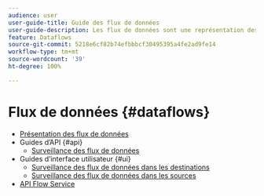 ```yaml
---
audience: user
user-guide-title: Guide des flux de données
user-guide-description: Les flux de données sont une représentation des tâches de données qui déplacent ces dernières dans Platform.
feature: Dataflows
source-git-commit: 5218e6cf82b74efbbbcf30495395a4fe2ad9fe14
workflow-type: tm+mt
source-wordcount: '39'
ht-degree: 100%

---
```



# Flux de données {#dataflows}

- [Présentation des flux de données](./home.md)
- Guides d’API {#api}
   - [Surveillance des flux de données](./api/monitor.md)
- Guides d’interface utilisateur {#ui}
   - [Surveillance des flux de données dans les destinations](./ui/monitor-destinations.md)
   - [Surveillance des flux de données dans les sources](./ui/monitor-sources.md)
- [API Flow Service](https://www.adobe.io/experience-platform-apis/references/flow-service/)